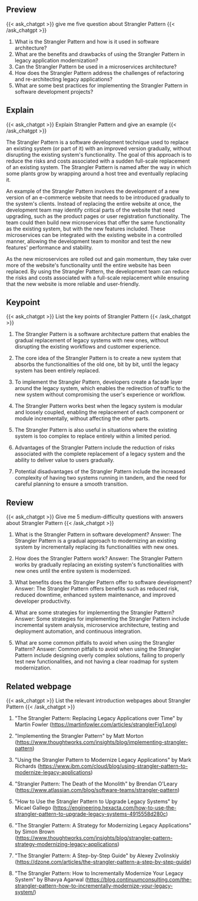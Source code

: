 ## Preview
{{< ask_chatgpt >}}
give me five question about Strangler Pattern
{{< /ask_chatgpt >}}



1. What is the Strangler Pattern and how is it used in software architecture? 
2. What are the benefits and drawbacks of using the Strangler Pattern in legacy application modernization? 
3. Can the Strangler Pattern be used in a microservices architecture? 
4. How does the Strangler Pattern address the challenges of refactoring and re-architecting legacy applications? 
5. What are some best practices for implementing the Strangler Pattern in software development projects?   

## Explain
{{< ask_chatgpt >}}
Explain Strangler Pattern and give an example
{{< /ask_chatgpt >}}



The Strangler Pattern is a software development technique used to replace an existing system (or part of it) with an improved version gradually, without disrupting the existing system's functionality. The goal of this approach is to reduce the risks and costs associated with a sudden full-scale replacement of an existing system. The Strangler Pattern is named after the way in which some plants grow by wrapping around a host tree and eventually replacing it.

An example of the Strangler Pattern involves the development of a new version of an e-commerce website that needs to be introduced gradually to the system's clients. Instead of replacing the entire website at once, the development team may identify critical parts of the website that need upgrading, such as the product pages or user registration functionality. The team could then build new microservices that offer the same functionality as the existing system, but with the new features included. These microservices can be integrated with the existing website in a controlled manner, allowing the development team to monitor and test the new features' performance and stability.

As the new microservices are rolled out and gain momentum, they take over more of the website's functionality until the entire website has been replaced. By using the Strangler Pattern, the development team can reduce the risks and costs associated with a full-scale replacement while ensuring that the new website is more reliable and user-friendly.   

## Keypoint
{{< ask_chatgpt >}}
List the key points of Strangler Pattern
{{< /ask_chatgpt >}}



1. The Strangler Pattern is a software architecture pattern that enables the gradual replacement of legacy systems with new ones, without disrupting the existing workflows and customer experience.

2. The core idea of the Strangler Pattern is to create a new system that absorbs the functionalities of the old one, bit by bit, until the legacy system has been entirely replaced.

3. To implement the Strangler Pattern, developers create a facade layer around the legacy system, which enables the redirection of traffic to the new system without compromising the user's experience or workflow.

4. The Strangler Pattern works best when the legacy system is modular and loosely coupled, enabling the replacement of each component or module incrementally, without affecting the other parts.

5. The Strangler Pattern is also useful in situations where the existing system is too complex to replace entirely within a limited period.

6. Advantages of the Strangler Pattern include the reduction of risks associated with the complete replacement of a legacy system and the ability to deliver value to users gradually.

7. Potential disadvantages of the Strangler Pattern include the increased complexity of having two systems running in tandem, and the need for careful planning to ensure a smooth transition.   

## Review
{{< ask_chatgpt >}}
Give me 5 medium-difficulty questions with answers about Strangler Pattern
{{< /ask_chatgpt >}}



1. What is the Strangler Pattern in software development?
Answer: The Strangler Pattern is a gradual approach to modernizing an existing system by incrementally replacing its functionalities with new ones.

2. How does the Strangler Pattern work?
Answer: The Strangler Pattern works by gradually replacing an existing system's functionalities with new ones until the entire system is modernized.

3. What benefits does the Strangler Pattern offer to software development?
Answer: The Strangler Pattern offers benefits such as reduced risk, reduced downtime, enhanced system maintenance, and improved developer productivity.

4. What are some strategies for implementing the Strangler Pattern?
Answer: Some strategies for implementing the Strangler Pattern include incremental system analysis, microservice architecture, testing and deployment automation, and continuous integration.

5. What are some common pitfalls to avoid when using the Strangler Pattern?
Answer: Common pitfalls to avoid when using the Strangler Pattern include designing overly complex solutions, failing to properly test new functionalities, and not having a clear roadmap for system modernization.   

## Related webpage
{{< ask_chatgpt >}}
List the relevant introduction webpages about Strangler Pattern
{{< /ask_chatgpt >}}



1. "The Strangler Pattern: Replacing Legacy Applications over Time" by Martin Fowler (https://martinfowler.com/articles/stranglerFig1.png)

2. "Implementing the Strangler Pattern" by Matt Morton (https://www.thoughtworks.com/insights/blog/implementing-strangler-pattern)

3. "Using the Strangler Pattern to Modernize Legacy Applications" by Mark Richards (https://www.ibm.com/cloud/blog/using-strangler-pattern-to-modernize-legacy-applications)

4. "Strangler Pattern: The Death of the Monolith" by Brendan O'Leary (https://www.atlassian.com/blog/software-teams/strangler-pattern)

5. "How to Use the Strangler Pattern to Upgrade Legacy Systems" by Micael Gallego (https://engineering.hexacta.com/how-to-use-the-strangler-pattern-to-upgrade-legacy-systems-4915558d280c)

6. "The Strangler Pattern: A Strategy for Modernizing Legacy Applications" by Simon Brown (https://www.thoughtworks.com/insights/blog/strangler-pattern-strategy-modernizing-legacy-applications)

7. "The Strangler Pattern: A Step-by-Step Guide" by Alexey Zvolinskiy (https://dzone.com/articles/the-strangler-pattern-a-step-by-step-guide) 

8. "The Strangler Pattern: How to Incrementally Modernize Your Legacy System" by Bhavya Agarwal (https://blog.continuumconsulting.com/the-strangler-pattern-how-to-incrementally-modernize-your-legacy-system/)   


